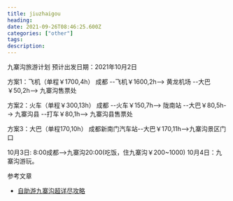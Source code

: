 ```yaml
---
title: jiuzhaigou
heading: 
date: 2021-09-26T08:46:25.600Z
categories: ["other"]
tags: 
description: 
---
```


九寨沟旅游计划
预计出发日期：2021年10月2日

方案1：飞机（单程￥1700,4h）
成都 --飞机￥1600,2h--> 黄龙机场 --大巴￥50,2h--> 九寨沟售票处

方案2：火车（单程￥300,13h）
成都 --火车￥150,7h--> 陇南站 --大巴￥80,5h--> 九寨沟县 --打车￥80,1h--> 九寨沟县售票处

方案3：大巴（单程170,10h）
成都新南门汽车站--大巴￥170,11h-->九寨沟景区门口


10月3日: 8:00成都-->九寨沟20:00(吃饭，住九寨沟￥200~1000)
10月4日：九寨沟游玩。



参考文章
- [自助游九寨沟超详尽攻略](http://www.mafengwo.cn/i/935765.html)
